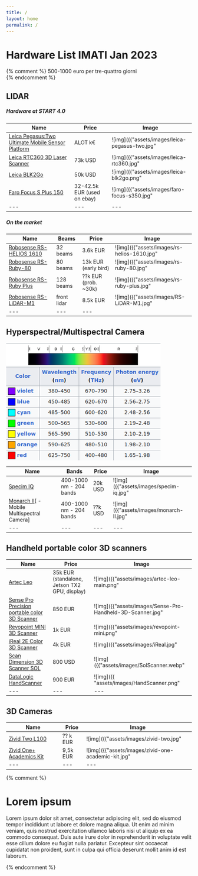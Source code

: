 ```yaml
---
title: /
layout: home
permalink: /
---
```



# Hardware List IMATI Jan 2023

{% comment %}
500-1000 euro per tre-quattro giorni <br>
{% endcomment %}

## LIDAR 

##### Hardware at START 4.0

| Name | Price | Image |
| ---  | ---   | ---   |
| [Leica Pegasus:Two Ultimate ](https://leica-geosystems.com/products/mobile-mapping-systems/capture-platforms/leica-pegasus_two-ultimate)[Mobile Sensor Platform](https://www.youtube.com/watch?v=llmEmsEBY1E) | ALOT k€ | ![img]({{"assets/images/leica-pegasus-two.jpg" | resize: "150x150>"}}) |
| [Leica RTC360 3D Laser Scanner](https://leica-geosystems.com/it-it/products/laser-scanners/scanners/leica-rtc360) | 73k USD | ![img]({{"assets/images/leica-rtc360.jpg" | resize: "150x150>"}}) |
| [Leica BLK2Go](https://shop.leica-geosystems.com/leica-blk/blk2go) | 50k USD | ![img]({{"assets/images/leica-blk2go.png" | resize: "150x150>"}}) |
| [Faro Focus S Plus 150](https://www.geoinstruments.it/prodotto/scanner/faro-focus-s-plus-150/) | 32-42.5k EUR (used on ebay) | ![img]({{"assets/images/faro-focus-s350.jpg" | resize: "150x150>"}}) |
| ---  | ---   | ---   |


##### On the market

| Name | Beams | Price | Image |
| ---  | ---   | ---   | ---   |
| [Robosense RS-HELIOS 1610](https://www.roscomponents.com/en/lidar-laser-scanner/344-rs-helios-1610.html) | 32 beams | 3.6k EUR | ![img]({{"assets/images/rs-helios-1610.jpg" | resize: "150x150>"}}) |
| [Robosense RS-Ruby-80](https://www.roscomponents.com/en/lidar-laser-scanner/343-rs-ruby-80.html) | 80 beams | 13k EUR (early bird) | ![img]({{"assets/images/rs-ruby-80.jpg" | resize: "150x150>"}}) |
| [Robosense RS-Ruby Plus](https://www.roscomponents.com/en/lidar-laser-scanner/342-rs-ruby-plus.html) | 128 beams | ??k EUR (prob. ~30k) | ![img]({{"assets/images/rs-ruby-plus.jpg" | resize: "150x150>"}}) |
| [Robosense RS-LiDAR-M1](https://www.roscomponents.com/en/lidar-laser-scanner/268-rs-lidar-m1.html) | front lidar | 8.5k EUR | ![img]({{"assets/images/RS-LiDAR-M1.jpg" | resize: "150x150>"}}) |
| ---  | ---   | ---   |


## Hyperspectral/Multispectral Camera

![img](assets/images/visible-spectrum.png)

| Name | Bands | Price | Image |
| ---  | ---   | ---   | ---   |
| [Specim IQ](https://www.specim.com/iq/) | 400-1000 nm - 204 bands | 20k USD | ![img]({{"assets/images/specim-iq.jpg" | resize: "150x150>"}}) |
| [Monarch II](https://www.unispectral.com/product/monarch-ii-camera/)[ - Mobile Multispectral Camera] | 400-1000 nm - 204 bands | ??k USD | ![img]({{"assets/images/monarch-II.jpg" | resize: "150x150>"}}) |
| ---  | ---   | ---   | ---   |


## Handheld portable color 3D scanners

| Name | Price | Image |
| ---  | ---   | ---   |
| [Artec Leo](https://www.artec3d.com/portable-3d-scanners/artec-leo) | 35k EUR (standalone, Jetson TX2 GPU, display) | ![img]({{"assets/images/artec-leo-main.png" | resize: "150x150>"}}) |
| [Sense Pro Precision portable color 3D Scanner](https://it.aliexpress.com/item/1005004132062001.html?gatewayAdapt=glo2ita) | 850 EUR | ![img]({{"assets/images/Sense-Pro-Handheld-3D-Scanner.jpg" | resize: "150x150>"}}) |
| [Revopoint MINI 3D Scanner](https://shop.revopoint3d.com/products/revopoint-mini-blue-light-3d-scanner?variant=43464479277291) | 1k EUR | ![img]({{"assets/images/revopoint-mini.png" | resize: "150x150>"}}) |
| [iReal 2E Color 3D Scanner](https://www.3d-scantech.com/product/ireal-2e-color-3d-scanner/) | 4k EUR | ![img]({{"assets/images/iReal.jpg" | resize: "150x150>"}}) |
| [Scan Dimension 3D Scanner SOL](https://it.scandimension.com/products/sol-3d-scanner) | 800 USD | ![img]({{"assets/images/SolScanner.webp" | resize: "150x150>"}}) |
| [DataLogic HandScanner](https://www.datalogic.com/ita/retail-industria-manifatturiera-trasporti-e-logistica-sanita/scanner-barcode-manuali/handscanner-pd-886.html) | 900 EUR | ![img]({{ "assets/images/HandScanner.png" | resize: "150x150>"}}) |
| ---  | ---   | ---   |


## 3D Cameras

| Name | Price | Image |
| ---  | ---   | ---   |
| [Zivid Two L100](https://www.zivid.com/zivid-two-l100) | ?? k EUR | ![img]({{"assets/images/zivid-two.jpg" | resize: "150x150>"}}) |
| [Zivid One+ Academics Kit](https://shop.zivid.com/products/zivid-one-academics-kit) | 9,5k EUR | ![img]({{"assets/images/zivid-one-academic-kit.jpg" | resize: "150x150>"}}) |
| ---  | ---   | ---   |



{% comment %}
# Lorem ipsum

Lorem ipsum dolor sit amet, consectetur adipiscing elit, sed do eiusmod tempor incididunt ut labore et dolore magna aliqua. Ut enim ad minim veniam, quis nostrud exercitation ullamco laboris nisi ut aliquip ex ea commodo consequat. Duis aute irure dolor in reprehenderit in voluptate velit esse cillum dolore eu fugiat nulla pariatur. Excepteur sint occaecat cupidatat non proident, sunt in culpa qui officia deserunt mollit anim id est laborum.

{% endcomment %}
